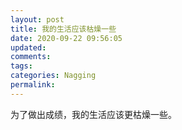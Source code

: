 ```yaml
---
layout: post
title: 我的生活应该枯燥一些
date: 2020-09-22 09:56:05
updated:
comments:
tags:
categories: Nagging
permalink:
---
```


为了做出成绩，我的生活应该更枯燥一些。

